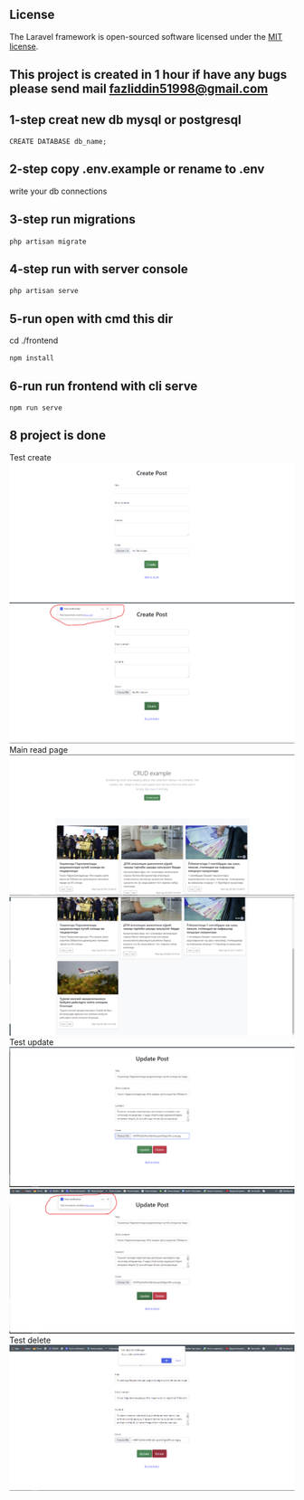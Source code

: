 ## License

The Laravel framework is open-sourced software licensed under the [MIT license](https://opensource.org/licenses/MIT).

## This project is created in 1 hour if have any bugs please send mail fazliddin51998@gmail.com
## 1-step creat new db mysql or postgresql
```
CREATE DATABASE db_name;
```
## 2-step copy .env.example or rename to .env
write your db connections

## 3-step run migrations
```
php artisan migrate
```
## 4-step run with server console
```
php artisan serve
```
## 5-run open with cmd this dir
cd  ./frontend
```
npm install
```
## 6-run run frontend with cli serve
```
npm run serve
```
## 8 project is done

Test create
![step3](https://raw.githubusercontent.com/fazliddin51998/laravel-vue-test2/main/public/instruction/3.png)
![step4](https://raw.githubusercontent.com/fazliddin51998/laravel-vue-test2/main/public/instruction/4.png)
Main read page
![step1](https://raw.githubusercontent.com/fazliddin51998/laravel-vue-test2/main/public/instruction/1.png)
![step2](https://raw.githubusercontent.com/fazliddin51998/laravel-vue-test2/main/public/instruction/2.png)
Test update
![step5](https://raw.githubusercontent.com/fazliddin51998/laravel-vue-test2/main/public/instruction/5.png)
![step6](https://raw.githubusercontent.com/fazliddin51998/laravel-vue-test2/main/public/instruction/6.png)
Test delete
![step7](https://raw.githubusercontent.com/fazliddin51998/laravel-vue-test2/main/public/instruction/7.png)

